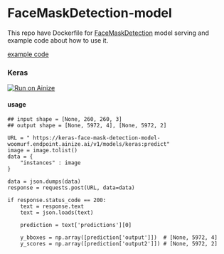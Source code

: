 # FaceMaskDetection-model

This repo have Dockerfile for [FaceMaskDetection](https://github.com/AIZOOTech/FaceMaskDetection) model serving and example code about how to use it.

[example code](./keras_example)

### Keras 
[![Run on Ainize](https://ainize.ai/images/run_on_ainize_button.svg)](https://ainize.web.app/redirect?git_repo=https://github.com/woomurf/FaceMaskDetection-model)

#### usage  
```
## input shape = [None, 260, 260, 3]
## output shape = [None, 5972, 4], [None, 5972, 2]

URL = " https://keras-face-mask-detection-model-woomurf.endpoint.ainize.ai/v1/models/keras:predict"
image = image.tolist()
data = {
    "instances" : image 
}

data = json.dumps(data)
response = requests.post(URL, data=data)

if response.status_code == 200:
    text = response.text 
    text = json.loads(text)

    prediction = text['predictions'][0]
    
    y_bboxes = np.array([prediction['output']])  # [None, 5972, 4]
    y_scores = np.array([prediction['output2']]) # [None, 5972, 2]
```